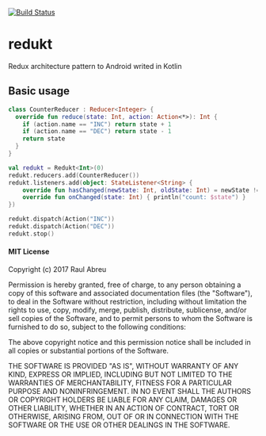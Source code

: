 [![Build Status](https://travis-ci.org/raulccabreu/redukt.svg?branch=master)](https://travis-ci.org/raulccabreu/redukt)

# redukt
Redux architecture pattern to Android writed in Kotlin


## Basic usage

```kotlin
class CounterReducer : Reducer<Integer> {
  override fun reduce(state: Int, action: Action<*>): Int {
    if (action.name == "INC") return state + 1
    if (action.name == "DEC") return state - 1
    return state
  }
}

val redukt = Redukt<Int>(0)
redukt.reducers.add(CounterReducer())
redukt.listeners.add(object: StateListener<String> {
    override fun hasChanged(newState: Int, oldState: Int) = newState != oldState
    override fun onChanged(state: Int) { println("count: $state") }
})

redukt.dispatch(Action("INC"))
redukt.dispatch(Action("DEC"))
redukt.stop()
```

#### MIT License

Copyright (c) 2017 Raul Abreu

Permission is hereby granted, free of charge, to any person obtaining a copy
of this software and associated documentation files (the "Software"), to deal
in the Software without restriction, including without limitation the rights
to use, copy, modify, merge, publish, distribute, sublicense, and/or sell
copies of the Software, and to permit persons to whom the Software is
furnished to do so, subject to the following conditions:

The above copyright notice and this permission notice shall be included in all
copies or substantial portions of the Software.

THE SOFTWARE IS PROVIDED "AS IS", WITHOUT WARRANTY OF ANY KIND, EXPRESS OR
IMPLIED, INCLUDING BUT NOT LIMITED TO THE WARRANTIES OF MERCHANTABILITY,
FITNESS FOR A PARTICULAR PURPOSE AND NONINFRINGEMENT. IN NO EVENT SHALL THE
AUTHORS OR COPYRIGHT HOLDERS BE LIABLE FOR ANY CLAIM, DAMAGES OR OTHER
LIABILITY, WHETHER IN AN ACTION OF CONTRACT, TORT OR OTHERWISE, ARISING FROM,
OUT OF OR IN CONNECTION WITH THE SOFTWARE OR THE USE OR OTHER DEALINGS IN THE
SOFTWARE.
